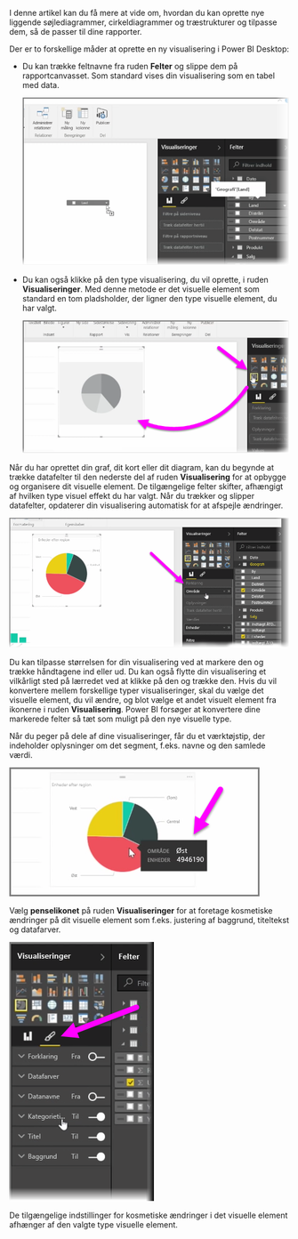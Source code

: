 I denne artikel kan du få mere at vide om, hvordan du kan oprette nye liggende søjlediagrammer, cirkeldiagrammer og træstrukturer og tilpasse dem, så de passer til dine rapporter.

Der er to forskellige måder at oprette en ny visualisering i Power BI Desktop:

* Du kan trække feltnavne fra ruden **Felter** og slippe dem på rapportcanvasset. Som standard vises din visualisering som en tabel med data.
  
  ![](media/3-2-create-customize-simple-visualizations/3-2_1.png)
* Du kan også klikke på den type visualisering, du vil oprette, i ruden **Visualiseringer**. Med denne metode er det visuelle element som standard en tom pladsholder, der ligner den type visuelle element, du har valgt.
  
  ![](media/3-2-create-customize-simple-visualizations/3-2_2.png)

Når du har oprettet din graf, dit kort eller dit diagram, kan du begynde at trække datafelter til den nederste del af ruden **Visualisering** for at opbygge og organisere dit visuelle element. De tilgængelige felter skifter, afhængigt af hvilken type visuel effekt du har valgt. Når du trækker og slipper datafelter, opdaterer din visualisering automatisk for at afspejle ændringer.

![](media/3-2-create-customize-simple-visualizations/3-2_3.png)

Du kan tilpasse størrelsen for din visualisering ved at markere den og trække håndtagene ind eller ud. Du kan også flytte din visualisering et vilkårligt sted på lærredet ved at klikke på den og trække den. Hvis du vil konvertere mellem forskellige typer visualiseringer, skal du vælge det visuelle element, du vil ændre, og blot vælge et andet visuelt element fra ikonerne i ruden **Visualisering**. Power BI forsøger at konvertere dine markerede felter så tæt som muligt på den nye visuelle type.

Når du peger på dele af dine visualiseringer, får du et værktøjstip, der indeholder oplysninger om det segment, f.eks. navne og den samlede værdi.

![](media/3-2-create-customize-simple-visualizations/3-2_4.png)

Vælg **penselikonet** på ruden **Visualiseringer** for at foretage kosmetiske ændringer på dit visuelle element som f.eks. justering af baggrund, titeltekst og datafarver.

![](media/3-2-create-customize-simple-visualizations/3-2_5.png)

De tilgængelige indstillinger for kosmetiske ændringer i det visuelle element afhænger af den valgte type visuelle element.

